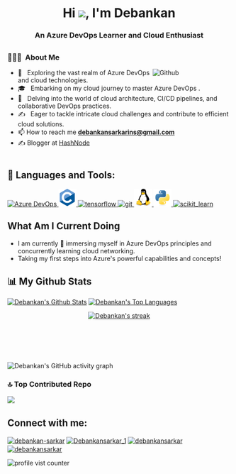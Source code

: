 <h1 align="center">Hi <img src="https://raw.githubusercontent.com/MartinHeinz/MartinHeinz/master/wave.gif" width="30px">, I'm Debankan</h1>
<h3 align="center">An Azure DevOps Learner and Cloud Enthusiast</h3>

## <h3> 👨🏻‍💻 &nbsp;About Me </h3>

<img width="35%" align="right" alt="Github" src="https://media.giphy.com/media/dWesBcTLavkZuG35MI/giphy.gif" />

- 🤔 &nbsp; Exploring the vast realm of Azure DevOps and cloud technologies.
- 🎓 &nbsp; Embarking on my cloud journey to master Azure DevOps .
- 🌱 &nbsp; Delving into the world of cloud architecture, CI/CD pipelines, and collaborative DevOps practices.
- ✍️ &nbsp; Eager to tackle intricate cloud challenges and contribute to efficient cloud solutions.
- 📫 How to reach me **debankansarkarins@gmail.com**
- ✍️ Blogger at  <a href="https://hashnode.com/@DebankanSarkar">HashNode</a>
<br/><br/>

## 🚀 Languages and Tools:

<p align="left"> 
<a href="https://azure.microsoft.com/en-us/services/devops/" target="_blank"> <img src="https://upload.vectorlogo.zone/logos/microsoft_azure/images/e584dc34-9cda-4cd3-b318-b6fe4909e4f8.svg" alt="Azure DevOps" width="40" height="40"/> </a>
<a href="https://www.w3schools.in/c-tutorial/" target="_blank"> <img src="https://raw.githubusercontent.com/devicons/devicon/master/icons/c/c-original.svg" alt="C" width="40" height="40"/> </a>
<a href="https://www.tensorflow.org" target="_blank" rel="noreferrer"> <img src="https://www.vectorlogo.zone/logos/tensorflow/tensorflow-icon.svg" alt="tensorflow" width="40" height="40"/> </a>
<a href="https://git-scm.com/" target="_blank"> <img src="https://www.vectorlogo.zone/logos/git-scm/git-scm-icon.svg" alt="git" width="40" height="40"/> </a> 
<a href="https://www.linux.org/" target="_blank"> <img src="https://raw.githubusercontent.com/devicons/devicon/master/icons/linux/linux-original.svg" alt="linux" width="40" height="40"/> </a>
<a href="https://www.python.org" target="_blank"> <img src="https://raw.githubusercontent.com/devicons/devicon/master/icons/python/python-original.svg" alt="python" width="40" height="40"/> </a>
<a href="https://scikit-learn.org/" target="_blank" rel="noreferrer"> <img src="https://upload.wikimedia.org/wikipedia/commons/0/05/Scikit_learn_logo_small.svg" alt="scikit_learn" width="40" height="40"/> </a>

<br/>

## What Am I Current Doing
 *  I am currently 🔭 immersing myself in Azure DevOps principles and concurrently learning cloud networking.
 * Taking my first steps into Azure's powerful capabilities and concepts!


## 📊 My Github Stats
<p>
    <a href="https://github.com/DebankanSarkar989/github-readme-stats"><img alt="Debankan's Github Stats" src="https://github-readme-stats.vercel.app/api?username=DebankanSarkar989&show_icons=true&count_private=true&theme=react&hide_border=true&bg_color=0D1117" /></a>
  <a href="https://github.com/DebankanSarkar989/github-readme-stats"><img alt="Debankan's Top Languages" src="https://github-readme-stats.vercel.app/api/top-langs/?username=DebankanSarkar989&langs_count=8&count_private=true&layout=compact&theme=react&hide_border=true&bg_color=0D1117" /></a>
  <br/>
  <p align="center">
        <a href="https://github.com/DebankanSarkar989/github-readme-streak-stats">
        <img title="🔥 Get streak stats for your profile at git.io/streak-stats" alt="Debankan's streak" src="https://github-readme-streak-stats.herokuapp.com?user=DebankanSarkar989&theme=react&hide_border=true"/>
    </a>
</p>
</p>
<br/>
<br/>
     
<br/>
<br/>

 ![Debankan's GitHub activity graph](https://github-readme-activity-graph.vercel.app/graph?username=DebankanSarkar989&theme=react-dark)

### 🔝 Top Contributed Repo
![](https://github-contributor-stats.vercel.app/api?username=DebankanSarkar989&limit=5&theme=dark&combine_all_yearly_contributions=true)

## Connect with me: 
<p align="left">
<a href="https://www.linkedin.com/in/i-am-debankan-sarkar/" target="blank"><img align="center" src="https://raw.githubusercontent.com/rahuldkjain/github-profile-readme-generator/master/src/images/icons/Social/linked-in-alt.svg" alt="debankan-sarkar" height="30" width="40" /></a>
<a href="https://www.hackerrank.com/Debankansarkar_1" target="blank"><img align="center" src="https://raw.githubusercontent.com/rahuldkjain/github-profile-readme-generator/master/src/images/icons/Social/hackerrank.svg" alt="Debankansarkar_1" height="30" width="40" /></a>
<a href="https://kaggle.com/debankansarkar" target="blank"><img align="center" src="https://raw.githubusercontent.com/rahuldkjain/github-profile-readme-generator/master/src/images/icons/Social/kaggle.svg" alt="debankansarkar" height="30" width="40" /></a>
<a href="https://hashnode.com/@DebankanSarkar" target="blank"><img align="center" src="https://api.iconify.design/logos/hashnode.svg" alt="debankansarkar" height="30" width="40" /></a>
</p>
<p align="left"> <img src="https://komarev.com/ghpvc/?username=DebankanSarkar989" alt="profile vist counter" /> </p>  
<a href="https://github.com/DebankanSarkar989">




